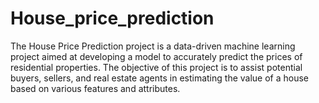 # House_price_prediction
The House Price Prediction project is a data-driven machine learning project aimed at developing a model to accurately predict the prices of residential properties. The objective of this project is to assist potential buyers, sellers, and real estate agents in estimating the value of a house based on various features and attributes.
